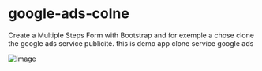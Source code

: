 # google-ads-colne
Create a Multiple Steps Form with Bootstrap and for exemple a chose clone the google ads service publicité.
this is demo app clone service google ads

![image](.gif)

